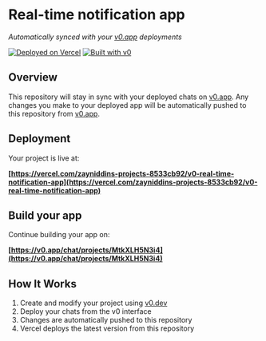 # Real-time notification app

*Automatically synced with your [v0.app](https://v0.app) deployments*

[![Deployed on Vercel](https://img.shields.io/badge/Deployed%20on-Vercel-black?style=for-the-badge&logo=vercel)](https://vercel.com/zayniddins-projects-8533cb92/v0-real-time-notification-app)
[![Built with v0](https://img.shields.io/badge/Built%20with-v0.app-black?style=for-the-badge)](https://v0.app/chat/projects/MtkXLH5N3i4)

## Overview

This repository will stay in sync with your deployed chats on [v0.app](https://v0.app).
Any changes you make to your deployed app will be automatically pushed to this repository from [v0.app](https://v0.app).

## Deployment

Your project is live at:

**[https://vercel.com/zayniddins-projects-8533cb92/v0-real-time-notification-app](https://vercel.com/zayniddins-projects-8533cb92/v0-real-time-notification-app)**

## Build your app

Continue building your app on:

**[https://v0.app/chat/projects/MtkXLH5N3i4](https://v0.app/chat/projects/MtkXLH5N3i4)**

## How It Works

1. Create and modify your project using [v0.dev](https://v0.dev)
2. Deploy your chats from the v0 interface
3. Changes are automatically pushed to this repository
4. Vercel deploys the latest version from this repository